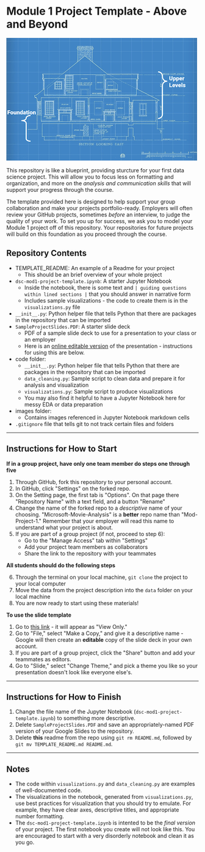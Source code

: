 # Module 1 Project Template - Above and Beyond

![bluebrint2](images/blueprint.png)

This repository is like a blueprint, providing sturcture for your first data science project. This will allow you to focus less on formatting and organization, and more on the _analysis and communication skills_ that will support your progress through the course.

The template provided here is designed to help support your group collaboration and make your projects portfolio-ready. Employers will often review your GitHub projects, sometimes _before_ an interview, to judge the quality of your work. To set you up for success, we ask you to model your Module 1 project off of this repository. Your repositories for future projects will build on this foundation as you proceed through the course.

## Repository Contents

- TEMPLATE_README: An example of a Readme for your project 
  - This should be an brief overview of your whole project
- `dsc-mod1-project-template.ipynb`: A starter Jupyter Notebook
  - Inside the notebook, there is some text and `| guiding questions within lined sections |` that you should answer in narrative form
  - Includes sample visualizations - the code to create them is in the `visualizations.py` file
- `__init__.py`: Python helper file that tells Python that there are packages in the repository that can be imported
- `SampleProjectSlides.PDF`: A starter slide deck
  - PDF of a sample slide deck to use for a presentation to your class or an employer
  - Here is an [online editable version](https://docs.google.com/presentation/d/1PnqhxdN1P1tY3MKCXKmShO0sYLRQF2DSMzMN_tnk5xo/edit?usp=sharing) of the presentation - instructions for using this are below.
- code folder:
  - `__init__.py`: Python helper file that tells Python that there are packages in the repository that can be imported
  - `data_cleaning.py`: Sample script to clean data and prepare it for analysis and visualization
  - `visualizations.py`: Sample script to produce visualizations
  - You may also find it helpful to have a Jupyter Notebook here for messy EDA or data preparation
- images folder:
  - Contains images referenced in Jupyter Notebook markdown cells
- `.gitignore` file that tells git to not track certain files and folders

***
## Instructions for How to Start

**If in a group project, have only one team member do steps one through five**

1. Through GitHub, fork this repository to your personal account.
2. In GitHub, click "Settings" on the forked repo.
3. On the Setting page, the first tab is "Options". On that page there  "Repository Name" with a text field, and a button "Rename"
4. Change the name of the forked repo to a _descriptive_ name of your choosing. "Microsoft-Movie-Analysis" is a **better** repo name than "Mod-Project-1." Remember that your employer will read this name to understand what your project is about.
5. If you are part of a group project (if not, proceed to step 6):
   - Go to the "Manage Access" tab within "Settings"
   - Add your project team members as collaborators
   - Share the link to the repository with your teammates 

**All students should do the following steps**

6. Through the terminal on your local machine, `git clone` the project to your local computer
7. Move the data from the project description into the `data` folder on your local machine
8. You are now ready to start using these materials!

**To use the slide template**

1. Go to [this link](https://docs.google.com/presentation/d/1eYnFN5ojOD7RNXDv9dj-ZBwrASru0pnlnwTg3NVXdoU/edit?usp=sharing) - it will appear as "View Only."
2. Go to "File," select "Make a Copy," and give it a descriptive name - Google will then create an **editable** copy of the slide deck in your own account.
3. If you are part of a group project, click the "Share" button and add your teammates as editors.
4. Go to "Slide," select "Change Theme," and pick a theme you like so your presentation doesn't look like everyone else's.

***
## Instructions for How to Finish
1. Change the file name of the Jupyter Notebook (`dsc-mod1-project-template.ipynb`) to something more descriptive.
2. Delete `SampleProjectSlides.PDF` and save an appropriately-named PDF version of your Google Slides to the repository.
3. Delete **this** readme from the repo using `git rm README.md`, followed by `git mv TEMPLATE_README.md README.md`.

***
## Notes
- The code within `visualizations.py` and `data_cleaning.py` are examples of well-documented code.
- The visualizations in the notebook, generated from `visualizations.py`, use best practices for visualization that you should try to emulate. For example, they have clear axes, descriptive titles, and appropriate number formatting.
- The `dsc-mod1-project-template.ipynb` is intented to be the _final version_ of your project. The first notebook you create will not look like this. You are encouraged to start with a very disorderly notebook and clean it as you go.
